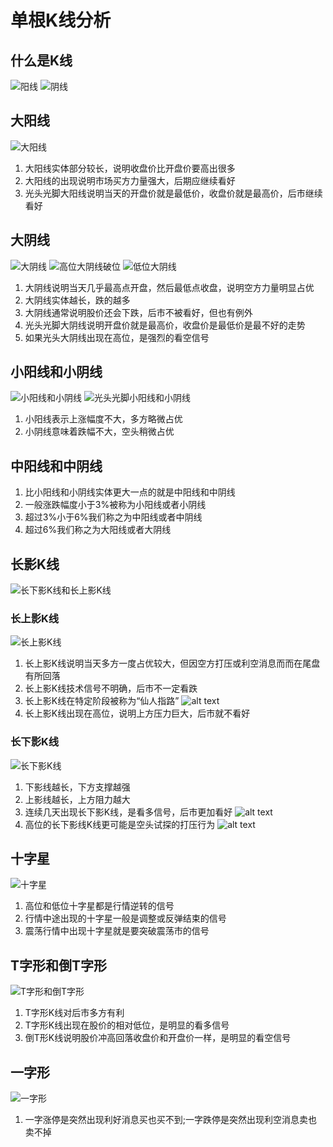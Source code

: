 # 单根K线分析

## 什么是K线
![阳线](../../images/stock/technicalAnalysis/1/阳线.png)
![阴线](../../images/stock/technicalAnalysis/1/阴线.png)  

## 大阳线

![大阳线](../../images/stock/technicalAnalysis/1/大阳线.png)

1. 大阳线实体部分较长，说明收盘价比开盘价要高出很多  
2. 大阳线的出现说明市场买方力量强大，后期应继续看好  
3. 光头光脚大阳线说明当天的开盘价就是最低价，收盘价就是最高价，后市继续看好  

## 大阴线

![大阴线](../../images/stock/technicalAnalysis/1/大阴线.png)
![高位大阴线破位](../../images/stock/technicalAnalysis/1/高位大阴线破位.png)
![低位大阴线](../../images/stock/technicalAnalysis/1/低位大阴线.png)

1. 大阴线说明当天几乎最高点开盘，然后最低点收盘，说明空方力量明显占优
2. 大阴线实体越长，跌的越多
3. 大阴线通常说明股价还会下跌，后市不被看好，但也有例外
4. 光头光脚大阴线说明开盘价就是最高价，收盘价是最低价是最不好的走势
5. 如果光头大阴线出现在高位，是强烈的看空信号

## 小阳线和小阴线

![小阳线和小阴线](../../images/stock/technicalAnalysis/1/小阳线和小阴线.png)
![光头光脚小阳线和小阴线](../../images/stock/technicalAnalysis/1/光头光脚小阳线和小阴线.png)

1. 小阳线表示上涨幅度不大，多方略微占优
2. 小阴线意味着跌幅不大，空头稍微占优

## 中阳线和中阴线

1. 比小阳线和小阴线实体更大一点的就是中阳线和中阴线
2. 一般涨跌幅度小于3%被称为小阳线或者小阴线
3. 超过3%小于6%我们称之为中阳线或者中阴线
4. 超过6%我们称之为大阳线或者大阴线

## 长影K线

![长下影K线和长上影K线](../../images/stock/technicalAnalysis/1/长下影K线和长上影K线.png)

### 长上影K线
![长上影K线](../../images/stock/technicalAnalysis/1/长上影K线.png)
1. 长上影K线说明当天多方一度占优较大，但因空方打压或利空消息而而在尾盘有所回落
2. 长上影K线技术信号不明确，后市不一定看跌
3. 长上影K线在特定阶段被称为“仙人指路”
![alt text](../../images/stock/technicalAnalysis/1/仙人指路.png)
4. 长上影K线出现在高位，说明上方压力巨大，后市就不看好

### 长下影K线
![长下影K线](../../images/stock/technicalAnalysis/1/长下影K线.png)

1. 下影线越长，下方支撑越强
2. 上影线越长，上方阻力越大
3. 连续几天出现长下影K线，是看多信号，后市更加看好
![alt text](../../images/stock/technicalAnalysis/1/长下影K线长期下跌.png)
4. 高位的长下影线K线更可能是空头试探的打压行为
![alt text](../../images/stock/technicalAnalysis/1/长下影K线长期下跌1.png)

## 十字星
![十字星](../../images/stock/technicalAnalysis/1/十字星.png)

1. 高位和低位十字星都是行情逆转的信号
2. 行情中途出现的十字星一般是调整或反弹结束的信号
3. 震荡行情中出现十字星就是要突破震荡市的信号

## T字形和倒T字形
![T字形和倒T字形](../../images/stock/technicalAnalysis/1/T字形和倒T字形.png)

1. T字形K线对后市多方有利
2. T字形K线出现在股价的相对低位，是明显的看多信号
3. 倒T形K线说明股价冲高回落收盘价和开盘价一样，是明显的看空信号

## 一字形
![一字形](../../images/stock/technicalAnalysis/1/一字形.png)

1. 一字涨停是突然出现利好消息买也买不到;一字跌停是突然出现利空消息卖也卖不掉